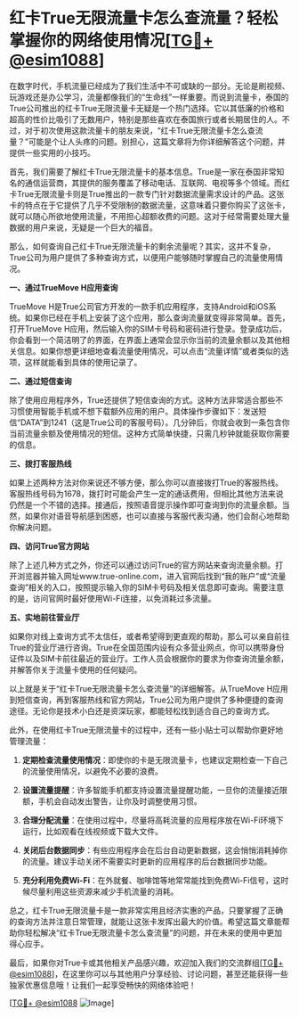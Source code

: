 # 红卡True无限流量卡怎么查流量？轻松掌握你的网络使用情况[[TG💪+ @esim1088](https://t.me/s/esim1088)]

在数字时代，手机流量已经成为了我们生活中不可或缺的一部分。无论是刷视频、玩游戏还是办公学习，流量都像我们的“生命线”一样重要。而说到流量卡，泰国的True公司推出的红卡True无限流量卡无疑是一个热门选择。它以其低廉的价格和超高的性价比吸引了无数用户，特别是那些喜欢在泰国旅行或者长期居住的人。不过，对于初次使用这款流量卡的朋友来说，“红卡True无限流量卡怎么查流量？”可能是个让人头疼的问题。别担心，这篇文章将为你详细解答这个问题，并提供一些实用的小技巧。

首先，我们需要了解红卡True无限流量卡的基本信息。True是一家在泰国非常知名的通信运营商，其提供的服务覆盖了移动电话、互联网、电视等多个领域。而红卡True无限流量卡则是True推出的一款专门针对数据流量需求设计的产品。这张卡的特点在于它提供了几乎不受限制的数据流量，这意味着只要你购买了这张卡，就可以随心所欲地使用流量，不用担心超额收费的问题。这对于经常需要处理大量数据的用户来说，无疑是一个巨大的福音。

那么，如何查询自己红卡True无限流量卡的剩余流量呢？其实，这并不复杂，True公司为用户提供了多种查询方式，以便用户能够随时掌握自己的流量使用情况。

**一、通过TrueMove H应用查询**

TrueMove H是True公司官方开发的一款手机应用程序，支持Android和iOS系统。如果你已经在手机上安装了这个应用，那么查询流量就变得非常简单。首先，打开TrueMove H应用，然后输入你的SIM卡号码和密码进行登录。登录成功后，你会看到一个简洁明了的界面，在界面上通常会显示你当前的流量余额以及其他相关信息。如果你想更详细地查看流量使用情况，可以点击“流量详情”或者类似的选项，这样就能看到具体的使用记录了。

**二、通过短信查询**

除了使用应用程序外，True还提供了短信查询的方式。这种方法非常适合那些不习惯使用智能手机或不想下载额外应用的用户。具体操作步骤如下：发送短信“DATA”到1241（这是True公司的客服号码）。几分钟后，你就会收到一条包含你当前流量余额及使用情况的短信。这种方式简单快捷，只需几秒钟就能获取你需要的信息。

**三、拨打客服热线**

如果上述两种方法对你来说还不够方便，那么你可以直接拨打True的客服热线。客服热线号码为1678，拨打时可能会产生一定的通话费用，但相比其他方法来说仍然是一个不错的选择。接通后，按照语音提示操作即可查询到你的流量余额。当然，如果你对语音导航感到困惑，也可以直接与客服代表沟通，他们会耐心地帮助你解决问题。

**四、访问True官方网站**

除了上述几种方式之外，你还可以通过访问True的官方网站来查询流量余额。打开浏览器并输入网址www.true-online.com，进入官网后找到“我的账户”或“流量查询”相关的入口，按照提示输入你的SIM卡号码及相关信息即可查询。需要注意的是，访问官网时最好使用Wi-Fi连接，以免消耗过多流量。

**五、实地前往营业厅**

如果你对线上查询方式不太信任，或者希望得到更直观的帮助，那么可以亲自前往True的营业厅进行咨询。True在全国范围内设有众多营业网点，你可以携带身份证件以及SIM卡前往最近的营业厅。工作人员会根据你的要求为你查询流量余额，并解答你关于流量卡使用的任何疑问。

以上就是关于“红卡True无限流量卡怎么查流量”的详细解答。从TrueMove H应用到短信查询，再到客服热线和官方网站，True公司为用户提供了多种便捷的查询途径。无论你是技术小白还是资深玩家，都能轻松找到适合自己的查询方式。

此外，在使用红卡True无限流量卡的过程中，还有一些小贴士可以帮助你更好地管理流量：

1. **定期检查流量使用情况**：即使你的卡是无限流量卡，也建议定期检查一下自己的流量使用情况，以避免不必要的浪费。
   
2. **设置流量提醒**：许多智能手机都支持设置流量提醒功能，一旦你的流量接近限额，手机会自动发出警告，让你及时调整使用习惯。

3. **合理分配流量**：在使用过程中，尽量将高耗流量的应用程序放在Wi-Fi环境下运行，比如观看在线视频或下载大文件。

4. **关闭后台数据同步**：有些应用程序会在后台自动更新数据，这会悄悄消耗掉你的流量。建议手动关闭不需要实时更新的应用程序的后台数据同步功能。

5. **充分利用免费Wi-Fi**：在外就餐、咖啡馆等地常常能找到免费Wi-Fi信号，这时候尽量利用这些资源来减少手机流量的消耗。

总之，红卡True无限流量卡是一款非常实用且经济实惠的产品，只要掌握了正确的查询方法并注意日常管理，就能让这张卡发挥出最大的价值。希望这篇文章能帮助你轻松解决“红卡True无限流量卡怎么查流量”的问题，并在未来的使用中更加得心应手。

最后，如果你对True卡或其他相关产品感兴趣，欢迎加入我们的交流群组[[TG💪+ @esim1088](https://t.me/s/esim1088)]，在这里你可以与其他用户分享经验、讨论问题，甚至还能获得一些独家优惠信息哦！让我们一起享受畅快的网络体验吧！

[[TG💪+ @esim1088](https://t.me/s/esim1088) ![Image](https://i.postimg.cc/4NQfJmqS/Snipaste-2025-05-13-00-14-12.png)]